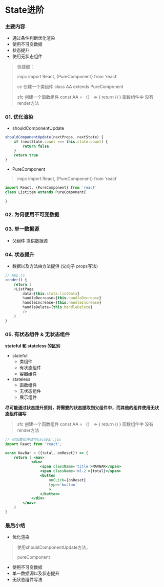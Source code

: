 # State进阶

### 主要内容

+ 通过条件判断优化渲染
+ 使用不可变数据
+ 状态提升
+ 使用无状态组件



> 快捷键：
>
> impc   import React, {PureComponent} from 'react'
>
> cc   创建一个类组件 	class  AA extends PureComponent
>
> sfc  创建一个函数组件  const AA = （） => { return () }   函数组件中 没有 render方法



### 01. 优化渲染

+ shouldComponentUpdate

```jsx
shouldComponentUpdate(nextProps, nextState) {
    if (nextState.count === this.state.count) {
        return false
    }
    return true
}
```

+ PureComponent

> impc   import React, {PureComponent} from 'react'

```jsx
import React, {PureComponent} from 'react'
class Listitem extends PureComponent{
 
}
```

### 02. 为何使用不可变数据



### 03. 单一数据源

+ 父组件 提供数据源

### 04. 状态提升

+ 数据以及方法由方法提供 (父向子 props写法)

```js
// App.js
render() {
    return (
    <ListPage
        data={this.state.listData}
        handleDecrease={this.handleDecrease}
		handleIncrease={this.handleIncrease}
		handleDelete={this.handleDelete}
        />
    )
}
```



### 05. 有状态组件 & 无状态组件

**stateful 和 stateless 的区别**

+ stateful
  + 类组件
  + 有状态组件
  + 容器组件
+ stateless
  + 函数组件
  + 无状态组件
  + 展示组件

**尽可能通过状态提升原则，将需要的状态提取到父组件中，而其他的组件使用无状态组件编写**

> sfc  创建一个函数组件  const AA = （） => { return () }   函数组件中 没有 render方法

```jsx
// 用函数组件改写navabar.jsx
import React from 'react';

const NavBar = ({total, onReset}) => {
    return ( <nav>
            <div>
                <span className='title'>NAVBAR</span>
                <span className='ml-2'>{total}</span>
                <button
                	onCLick={onReset}
                    type='button'
                    >
                </button>
            </div>
        </nav>
    )
}
```



### 最后小结

+ 优化渲染

> 使用shouldComponentUpdate方法，
>
> pureComponent

+ 使用不可变数据
+ 单一数据源以及状态提升
+ 无状态组件写法